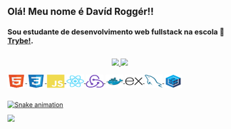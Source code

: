 ## Olá! Meu nome é Davíd Roggér!!
### Sou estudante de desenvolvimento web fullstack na escola :rocket:[Trybe!](https://www.betrybe.com/).

##

<div align="center">
  <a href="https://github.com/davidrogger">
  <img height="180em" src="https://github-readme-stats.vercel.app/api?username=davidrogger&show_icons=true&theme=dark&include_all_commits=true&count_private=true"/>
  <img height="180em" src="https://github-readme-stats.vercel.app/api/top-langs/?username=davidrogger&layout=compact&langs_count=7&theme=dark"/>
</div>
<div style="display: inline_block"><br>
  <img align="center" alt="dvd-HTML" height="30" width="40" src="https://raw.githubusercontent.com/devicons/devicon/master/icons/html5/html5-original.svg">
  <img align="center" alt="dvd-CSS" height="30" width="40" src="https://raw.githubusercontent.com/devicons/devicon/master/icons/css3/css3-original.svg">
  <img align="center" alt="dvd-Js" height="30" width="40" src="https://raw.githubusercontent.com/devicons/devicon/master/icons/javascript/javascript-plain.svg"> 
  <img align="center" alt="dvd-react" height="30" width="40" src="https://raw.githubusercontent.com/devicons/devicon/master/icons/react/react-original.svg"> 
  <img align="center" alt="dvd-redux" height="30" width="40" src="https://raw.githubusercontent.com/devicons/devicon/master/icons/redux/redux-original.svg"> 
  <img align="center" alt="dvd-docker" height="30" width="40" src="https://raw.githubusercontent.com/devicons/devicon/master/icons/docker/docker-original.svg"> 
  <img align="center" alt="dvd-express" height="30" width="40" src="https://raw.githubusercontent.com/devicons/devicon/master/icons/express/express-original.svg"> 
  <img align="center" alt="dvd-mysql" height="30" width="40" src="https://raw.githubusercontent.com/devicons/devicon/master/icons/mysql/mysql-original.svg"> 
  <img align="center" alt="dvd-sequelize" height="30" width="40" src="https://raw.githubusercontent.com/devicons/devicon/master/icons/sequelize/sequelize-original.svg"> 
</div>

##
  
  ![Snake animation](https://github.com/davidrogger/davidrogger/blob/output/github-contribution-grid-snake.svg)

<div>
<a href="https://www.linkedin.com/in/davidrogger/" target="_blank"><img src="https://img.shields.io/badge/-LinkedIn-%230077B5?style=for-the-badge&logo=linkedin&logoColor=white" target="_blank"></a>
</div>
